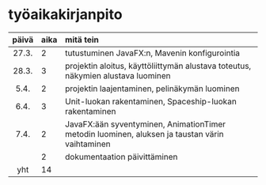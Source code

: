 # työaikakirjanpito




| päivä | aika | mitä tein 
|:----: |:-----| :----- 
| 27.3. | 2    | tutustuminen JavaFX:n, Mavenin konfigurointia
| 28.3. | 3    | projektin aloitus, käyttöliittymän alustava toteutus, näkymien alustava luominen
| 5.4.  | 2    | projektin laajentaminen, pelinäkymän luominen
| 6.4.  | 3    | Unit-luokan rakentaminen, Spaceship-luokan rakentaminen
| 7.4.  | 2    | JavaFX:ään syventyminen, AnimationTimer metodin luominen, aluksen ja taustan värin vaihtaminen
|       | 2    | dokumentaation päivittäminen
| yht   | 14   |
